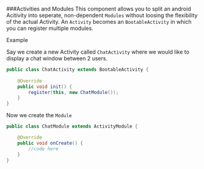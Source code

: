 ###Activities and Modules
This component allows you to split an android Acitivity into seperate, non-dependent `Modules` without loosing the flexibility of the actual Activity.
An `Activity` becomes an `BootableActivity` in which you can register multiple modules. 

Example

Say we create a new Activity called `ChatActivity` where we would like to display a chat window between 2 users.
```java
public class ChatActivity extends BootableActivity {
	
	@Override
	public void init() {
		register(this, new ChatModule());
	}
}
```

Now we create the `Module`
```java
public class ChatModule extends ActivityModule {

	@Override
	public void onCreate() {
		//code here
	}
}


```
